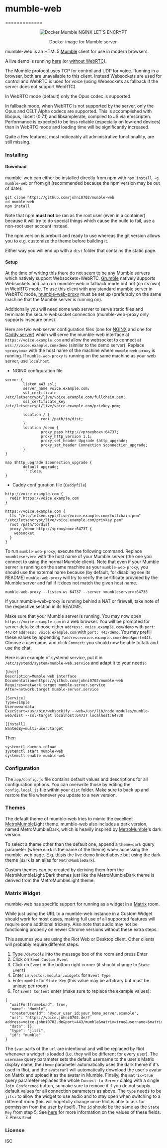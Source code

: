 # mumble-web

=============

<p align="center">
    <img src="TEMPLATE MUMBLE SERVER.png" alt="Docker Mumble NGINX LET'S ENCRYPT" >

<p align="center">
  Docker image for Mumble server.
</p>

mumble-web is an HTML5 [Mumble] client for use in modern browsers.

A live demo is running [here](https://voice.johni0702.de/?address=voice.johni0702.de&port=443/demo) (or [without WebRTC](https://voice.johni0702.de/?address=voice.johni0702.de&port=443/demo&webrtc=false)).

The Mumble protocol uses TCP for control and UDP for voice.
Running in a browser, both are unavailable to this client.
Instead Websockets are used for control and WebRTC is used for voice (using Websockets as fallback if the server does not support WebRTC).

In WebRTC mode (default) only the Opus codec is supported.

In fallback mode, when WebRTC is not supported by the server, only the Opus and CELT Alpha codecs are supported.
This is accomplished with libopus, libcelt (0.7.1) and libsamplerate, compiled to JS via emscripten.
Performance is expected to be less reliable (especially on low-end devices) than in WebRTC mode and loading time will be significantly increased.

Quite a few features, most noticeably all
administrative functionallity, are still missing.

### Installing

#### Download
mumble-web can either be installed directly from npm with `npm install -g mumble-web`
or from git (recommended because the npm version may be out of date):

```
git clone https://github.com/johni0702/mumble-web
cd mumble-web
npm install
```
Note that npm **must not** be ran as the root user (even in a container) because it will try to do special things which cause the build to fail, use a non-root user account instead.

The npm version is prebuilt and ready to use whereas the git version allows you
to e.g. customize the theme before building it.

Either way you will end up with a `dist` folder that contains the static page.

#### Setup
At the time of writing this there do not seem to be any Mumble servers which natively support Websockets+WebRTC.
[Grumble](https://github.com/mumble-voip/grumble) natively supports Websockets and can run mumble-web in fallback mode but not (on its own) in WebRTC mode.
To use this client with any standard mumble server in WebRTC mode, [mumble-web-proxy] must be set up (preferably on the same machine that the Mumble server is running on).

Additionally you will need some web server to serve static files and terminate the secure websocket connection (mumble-web-proxy only supports insecure ones).

Here are two web server configuration files (one for [NGINX](https://www.nginx.com/) and one for [Caddy server](https://caddyserver.com/)) which will serve the mumble-web interface at `https://voice.example.com` and allow the websocket to connect at `wss://voice.example.com/demo` (similar to the demo server).
Replace `<proxybox>` with the host name of the machine where `mumble-web-proxy` is running. If `mumble-web-proxy` is running on the same machine as your web server, use `localhost`.

* NGINX configuration file
```Nginx
server {
        listen 443 ssl;
        server_name voice.example.com;
        ssl_certificate /etc/letsencrypt/live/voice.example.com/fullchain.pem;
        ssl_certificate_key /etc/letsencrypt/live/voice.example.com/privkey.pem;

        location / {
                root /path/to/dist;
        }
        location /demo {
                proxy_pass http://<proxybox>:64737;
                proxy_http_version 1.1;
                proxy_set_header Upgrade $http_upgrade;
                proxy_set_header Connection $connection_upgrade;
        }
}

map $http_upgrade $connection_upgrade {
        default upgrade;
        '' close;
}
```

* Caddy configuration file (`Caddyfile`)
```
http://voice.example.com {
  redir https://voice.example.com
}

https://voice.example.com {
  tls "/etc/letsencrypt/live/voice.example.com/fullchain.pem" "/etc/letsencrypt/live/voice.example.com/privkey.pem"
  root /path/to/dist
  proxy /demo http://<proxybox>:64737 {
    websocket
  }
}
```

To run `mumble-web-proxy`, execute the following command. Replace `<mumbleserver>` with the host name of your Mumble server (the one you connect to using the normal Mumble client).
Note that even if your Mumble server is running on the same machine as your `mumble-web-proxy`, you should use the external name because (by default, for disabling see its README) `mumble-web-proxy` will try to verify the certificate provided by the Mumble server and fail if it does not match the given host name.
```
mumble-web-proxy --listen-ws 64737 --server <mumbleserver>:64738
```
If your mumble-web-proxy is running behind a NAT or firewall, take note of the respective section in its README.

Make sure that your Mumble server is running. You may now open `https://voice.example.com` in a web browser. You will be prompted for server details: choose either `address: voice.example.com/demo` with `port: 443` or `address: voice.example.com` with `port: 443/demo`. You may prefill these values by appending `?address=voice.example.com/demo&port=443`. Choose a username, and click `Connect`: you should now be able to talk and use the chat.

Here is an example of systemd service, put it in `/etc/systemd/system/mumble-web.service` and adapt it to your needs:
```
[Unit]
Description=Mumble web interface
Documentation=https://github.com/johni0702/mumble-web
Requires=network.target mumble-server.service
After=network.target mumble-server.service

[Service]
Type=simple
User=www-data
ExecStart=/usr/bin/websockify --web=/usr/lib/node_modules/mumble-web/dist --ssl-target localhost:64737 localhost:64738

[Install]
WantedBy=multi-user.target
```

Then
```
systemctl daemon-reload
systemctl start mumble-web
systemctl enable mumble-web
```

### Configuration
The `app/config.js` file contains default values and descriptions for all configuration options.
You can overwrite those by editing the `config.local.js` file within your `dist` folder. Make sure to back up and restore the file whenever you update to a new version.

### Themes
The default theme of mumble-web tries to mimic the excellent [MetroMumble]Light theme.
mumble-web also includes a dark version, named MetroMumbleDark, which is heavily inspired by [MetroMumble]'s dark version.

To select a theme other than the default one, append a `theme=dark` query parameter (where `dark` is the name of the theme) when accessing the mumble-web page.
E.g. [this](https://voice.johni0702.de/?address=voice.johni0702.de&port=443/demo&theme=dark)is the live demo linked above but using the dark theme (`dark` is an alias for `MetroMumbleDark`).

Custom themes can be created by deriving them from the MetroMumbleLight/Dark themes just like the MetroMumbleDark theme is derived from the MetroMumbleLight theme.

### Matrix Widget
mumble-web has specific support for running as a widget in a [Matrix] room.

While just using the URL to a mumble-web instance in a Custom Widget should work for most cases, making full use of all supported features will require some additional trickery. Also note that audio may not be functioning properly on newer Chrome versions without these extra steps.

This assumes you are using the Riot Web or Desktop client. Other clients will probably require different steps.
1. Type `/devtools` into the message box of the room and press Enter
2. Click on `Send Custom Event`
3. Click on `Event` in the bottom right corner (it should change to `State Event`)
4. Enter `im.vector.modular.widgets` for `Event Type`
5. Enter `mumble` for `State Key` (this value may be arbitrary but must be unique per room)
6. For `Event Content` enter (make sure to replace the example values):
```
{
  "waitForIframeLoad": true,
  "name": "Mumble",
  "creatorUserId": "@your_user_id:your_home_server.example",
  "url": "https://voice.johni0702.de/?address=voice.johni0702.de&port=443/mumble&matrix=true&username=$matrix_display_name&theme=$theme&avatarurl=$matrix_avatar_url",
  "data": {},
  "type": "jitsi",
  "id": "mumble"
}
```
The `$var` parts of the `url` are intentional and will be replaced by Riot whenever a widget is loaded (i.e. they will be different for every user). The `username` query parameter sets the default username to the user's Matrix display name, the `theme` parameter automatically uses the dark theme if it's used in Riot, and the `avatarurl` will automatically download the user's avatar on Matrix and upload it as the avatar in Mumble.
Finally, the `matrix=true` query parameter replaces the whole `Connect to Server` dialog with a single `Join Conference` button, so make sure to remove it if you do not supply default values for all connection parameters as above.
The `type` needs to be `jitsi` to allow the widget to use audio and to stay open when switching to a different room (this will hopefully change once Riot is able to ask for permission from the user by itself).
The `id` should be the same as the `State Key` from step 5.
See [here](https://docs.google.com/document/d/1uPF7XWY_dXTKVKV7jZQ2KmsI19wn9-kFRgQ1tFQP7wQ/edit) for more information on the values of these fields.
7. Press `Send`

### License
ISC

[Mumble]: https://wiki.mumble.info/wiki/Main_Page
[mumble-web-proxy]: https://github.com/johni0702/mumble-web-proxy
[MetroMumble]: https://github.com/xPoke/MetroMumble
[Matrix]: https://matrix.org
